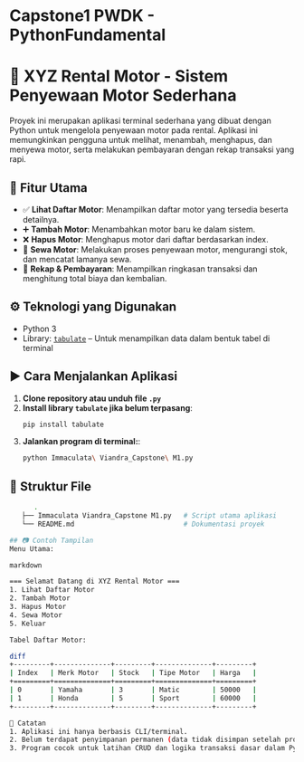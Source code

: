 # Capstone1 PWDK - PythonFundamental
# 🛵 XYZ Rental Motor - Sistem Penyewaan Motor Sederhana

Proyek ini merupakan aplikasi terminal sederhana yang dibuat dengan Python untuk mengelola penyewaan motor pada rental. Aplikasi ini memungkinkan pengguna untuk melihat, menambah, menghapus, dan menyewa motor, serta melakukan pembayaran dengan rekap transaksi yang rapi.

## 📌 Fitur Utama

- ✅ **Lihat Daftar Motor**: Menampilkan daftar motor yang tersedia beserta detailnya.
- ➕ **Tambah Motor**: Menambahkan motor baru ke dalam sistem.
- ❌ **Hapus Motor**: Menghapus motor dari daftar berdasarkan index.
- 🛒 **Sewa Motor**: Melakukan proses penyewaan motor, mengurangi stok, dan mencatat lamanya sewa.
- 🧾 **Rekap & Pembayaran**: Menampilkan ringkasan transaksi dan menghitung total biaya dan kembalian.

## ⚙️ Teknologi yang Digunakan

- Python 3
- Library: [`tabulate`](https://pypi.org/project/tabulate/) – Untuk menampilkan data dalam bentuk tabel di terminal

## ▶️ Cara Menjalankan Aplikasi

1. **Clone repository atau unduh file `.py`**
2. **Install library `tabulate` jika belum terpasang**:
   ```bash
   pip install tabulate
2. **Jalankan program di terminal:**:
   ```bash
   python Immaculata\ Viandra_Capstone\ M1.py

## 📂 Struktur File
```bash
      .
   ├── Immaculata Viandra_Capstone M1.py   # Script utama aplikasi
   └── README.md                           # Dokumentasi proyek

## 📷 Contoh Tampilan 
Menu Utama:

markdown

=== Selamat Datang di XYZ Rental Motor ===
1. Lihat Daftar Motor
2. Tambah Motor
3. Hapus Motor
4. Sewa Motor
5. Keluar

Tabel Daftar Motor:

diff
+---------+--------------+---------+--------------+---------+
| Index   | Merk Motor   | Stock   | Tipe Motor   | Harga   |
+=========+==============+=========+==============+=========+
| 0       | Yamaha       | 3       | Matic        | 50000   |
| 1       | Honda        | 5       | Sport        | 60000   |
+---------+--------------+---------+--------------+---------+

📌 Catatan
1. Aplikasi ini hanya berbasis CLI/terminal.
2. Belum terdapat penyimpanan permanen (data tidak disimpan setelah program ditutup).
3. Program cocok untuk latihan CRUD dan logika transaksi dasar dalam Python.

